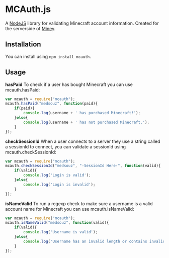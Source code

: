 MCAuth.js
=========

A [NodeJS](http://nodejs.org/) library for validating Minecraft account information.
Created for the serverside of [Miney](https://github.com/medsouz/Miney-Client).

Installation
------------

You can install using `npm install mcauth`.

Usage
-----

**hasPaid**
To check if a user has bought Minecraft you can use mcauth.hasPaid:
```javascript
var mcauth = require("mcauth");
mcauth.hasPaid("medsouz", function(paid){
	if(paid){
		console.log(username + ' has purchased Minecraft!');
	}else{
		console.log(username + ' has not purchased Minecraft.');
	}
});
```

**checkSessionId**
When a user connects to a server they use a string called a sessionId to connect, you can validate a sessionId using mcauth.checkSessionId:
```javascript
var mcauth = require("mcauth");
mcauth.checkSessionId("medsouz", "-SessionId Here-", function(valid){
	if(valid){
		console.log('Login is valid');
	}else{
		console.log('Login is invalid');
	}
});
```

**isNameValid**
To run a regexp check to make sure a username is a valid account name for Minecraft you can use mcauth.isNameValid:
```javascript
var mcauth = require("mcauth");
mcauth.isNameValid("medsouz", function(valid){
    if(valid){
        console.log('Username is valid');
    }else{
        console.log('Username has an invalid length or contains invalid characters.');
    }
});
```